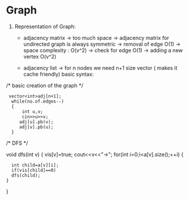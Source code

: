 # Graph

1) Representation of Graph: 

    * adjacency matrix
      -> too much space
      -> adjacency matrix for undirected graph is always symmetric
      -> removal of edge O(1)  -> space complexity  : O(v^2)  -> check for edge  O(1) -> adding a new vertex  O(v^2)
    
    * adjacency list
      -> for n nodes we need n+1 size vector ( makes it cache friendly)
      basic syntax:
      
      
      
/* basic creation of the graph */ 
     
     
     vector<int>adj[n+1];
      while(no.of.edges--)
      {
          int u,v;
          cin>>u>>v;
         adj[u].pb(v);
         adj[v].pb(u);
      }
      
 
 
 /* DFS    */ 
 
 
 
 
 void dfs(int v)
 {
    vis[v]=true;
    cout<<v<<"->";
    for(int i=0;i<a[v].size();++i)
    {
      
      int child=a[v][i];
      if(vis[child]==0)
      dfs(child);
    }
     
 }    
      
